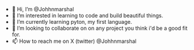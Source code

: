 - 👋 Hi, I’m @Johhnmarshal
- 👀 I’m interested in learning to code and build beautiful things.
- 🌱 I’m currently learning pyton, my first language.
- 💞️ I’m looking to collaborate on on any project you think i'd be a good fit for.
- 📫 How to reach me on X (twitter) @Johhnmarshal

<!---
Johhnmarshal/Johhnmarshal is a ✨ special ✨ repository because its `README.md` (this file) appears on your GitHub profile.
You can click the Preview link to take a look at your changes.
--->
